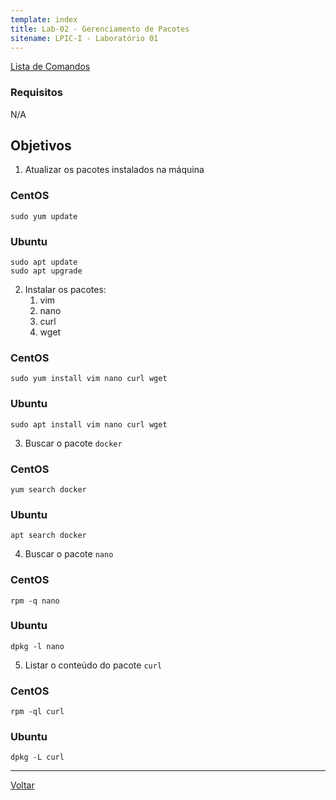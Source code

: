 ```yaml
---
template: index
title: Lab-02 - Gerenciamento de Pacotes
sitename: LPIC-I - Laboratório 01
---
```


[Lista de Comandos](../comandos.md)

### Requisitos

N/A

## Objetivos


1. Atualizar os pacotes instalados na máquina

### CentOS

```
sudo yum update
```

### Ubuntu

```
sudo apt update
sudo apt upgrade
```

2. Instalar os pacotes:
    1. vim
    2. nano
    3. curl
    4. wget


### CentOS

```
sudo yum install vim nano curl wget
```

### Ubuntu

```
sudo apt install vim nano curl wget
```

3. Buscar o pacote `docker`

### CentOS

```
yum search docker
```

### Ubuntu

```
apt search docker
```

4. Buscar o pacote `nano`

### CentOS

```
rpm -q nano
```

### Ubuntu

```
dpkg -l nano
```

5. Listar o conteúdo do pacote `curl`

### CentOS

```
rpm -ql curl
```

### Ubuntu

```
dpkg -L curl
```

----------------
[Voltar](README.md)
